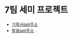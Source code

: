 # 7팀 세미 프로젝트
- [기획서ppt주소](https://docs.google.com/presentation/d/1NsEKyTchzyDGdPr_5nk8Os2ZRPaBzk5vYveJ_qd1uQo/edit#slide=id.p1)
- [발표ppt주소](https://docs.google.com/presentation/d/1Bd-ACCZOtgwfVbfSYuO297zWanZwP33u07-vkP1zJZE/edit#slide=id.p1)
.
